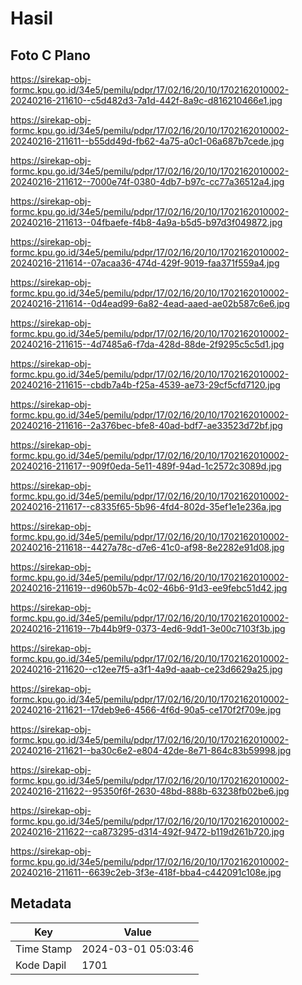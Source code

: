 # Hasil

## Foto C Plano

https://sirekap-obj-formc.kpu.go.id/34e5/pemilu/pdpr/17/02/16/20/10/1702162010002-20240216-211610--c5d482d3-7a1d-442f-8a9c-d816210466e1.jpg

https://sirekap-obj-formc.kpu.go.id/34e5/pemilu/pdpr/17/02/16/20/10/1702162010002-20240216-211611--b55dd49d-fb62-4a75-a0c1-06a687b7cede.jpg

https://sirekap-obj-formc.kpu.go.id/34e5/pemilu/pdpr/17/02/16/20/10/1702162010002-20240216-211612--7000e74f-0380-4db7-b97c-cc77a36512a4.jpg

https://sirekap-obj-formc.kpu.go.id/34e5/pemilu/pdpr/17/02/16/20/10/1702162010002-20240216-211613--04fbaefe-f4b8-4a9a-b5d5-b97d3f049872.jpg

https://sirekap-obj-formc.kpu.go.id/34e5/pemilu/pdpr/17/02/16/20/10/1702162010002-20240216-211614--07acaa36-474d-429f-9019-faa371f559a4.jpg

https://sirekap-obj-formc.kpu.go.id/34e5/pemilu/pdpr/17/02/16/20/10/1702162010002-20240216-211614--0d4ead99-6a82-4ead-aaed-ae02b587c6e6.jpg

https://sirekap-obj-formc.kpu.go.id/34e5/pemilu/pdpr/17/02/16/20/10/1702162010002-20240216-211615--4d7485a6-f7da-428d-88de-2f9295c5c5d1.jpg

https://sirekap-obj-formc.kpu.go.id/34e5/pemilu/pdpr/17/02/16/20/10/1702162010002-20240216-211615--cbdb7a4b-f25a-4539-ae73-29cf5cfd7120.jpg

https://sirekap-obj-formc.kpu.go.id/34e5/pemilu/pdpr/17/02/16/20/10/1702162010002-20240216-211616--2a376bec-bfe8-40ad-bdf7-ae33523d72bf.jpg

https://sirekap-obj-formc.kpu.go.id/34e5/pemilu/pdpr/17/02/16/20/10/1702162010002-20240216-211617--909f0eda-5e11-489f-94ad-1c2572c3089d.jpg

https://sirekap-obj-formc.kpu.go.id/34e5/pemilu/pdpr/17/02/16/20/10/1702162010002-20240216-211617--c8335f65-5b96-4fd4-802d-35ef1e1e236a.jpg

https://sirekap-obj-formc.kpu.go.id/34e5/pemilu/pdpr/17/02/16/20/10/1702162010002-20240216-211618--4427a78c-d7e6-41c0-af98-8e2282e91d08.jpg

https://sirekap-obj-formc.kpu.go.id/34e5/pemilu/pdpr/17/02/16/20/10/1702162010002-20240216-211619--d960b57b-4c02-46b6-91d3-ee9febc51d42.jpg

https://sirekap-obj-formc.kpu.go.id/34e5/pemilu/pdpr/17/02/16/20/10/1702162010002-20240216-211619--7b44b9f9-0373-4ed6-9dd1-3e00c7103f3b.jpg

https://sirekap-obj-formc.kpu.go.id/34e5/pemilu/pdpr/17/02/16/20/10/1702162010002-20240216-211620--c12ee7f5-a3f1-4a9d-aaab-ce23d6629a25.jpg

https://sirekap-obj-formc.kpu.go.id/34e5/pemilu/pdpr/17/02/16/20/10/1702162010002-20240216-211621--17deb9e6-4566-4f6d-90a5-ce170f2f709e.jpg

https://sirekap-obj-formc.kpu.go.id/34e5/pemilu/pdpr/17/02/16/20/10/1702162010002-20240216-211621--ba30c6e2-e804-42de-8e71-864c83b59998.jpg

https://sirekap-obj-formc.kpu.go.id/34e5/pemilu/pdpr/17/02/16/20/10/1702162010002-20240216-211622--95350f6f-2630-48bd-888b-63238fb02be6.jpg

https://sirekap-obj-formc.kpu.go.id/34e5/pemilu/pdpr/17/02/16/20/10/1702162010002-20240216-211622--ca873295-d314-492f-9472-b119d261b720.jpg

https://sirekap-obj-formc.kpu.go.id/34e5/pemilu/pdpr/17/02/16/20/10/1702162010002-20240216-211611--6639c2eb-3f3e-418f-bba4-c442091c108e.jpg


## Metadata

| Key        | Value               |
| ---------- | ------------------- |
| Time Stamp | 2024-03-01 05:03:46 |
| Kode Dapil | 1701                |



